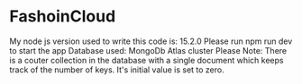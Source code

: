 # FashoinCloud

My node js version used to write this code is: 15.2.0
Please run npm run dev to start the app
Database used: MongoDb Atlas cluster 
Please Note: There is a couter collection in the database with a single document which keeps track of the number of keys. It's initial value is set to zero.
